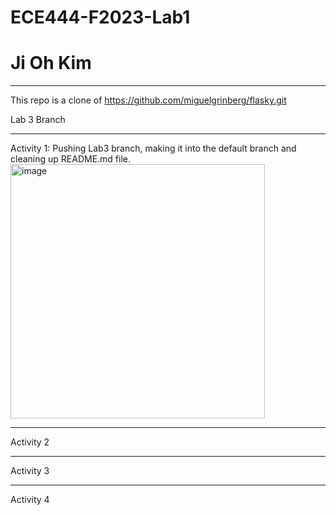 # ECE444-F2023-Lab1

# Ji Oh Kim

***

This repo is a clone of https://github.com/miguelgrinberg/flasky.git

Lab 3 Branch

***

Activity 1:
Pushing Lab3 branch, making it into the default branch and cleaning up README.md file.
<img width="407" alt="image" src="https://github.com/jioh-kim/ECE444-F2023-Lab1/assets/77854386/e0b89cbd-fd7a-4249-b266-7f0fb8a8ab3d">


***

Activity 2



***

Activity 3


***

Activity 4








